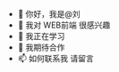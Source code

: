 - 👋 你好，我是@刘
- 👀 我对 WEB前端 很感兴趣
- 🌱 我正在学习
- 💞️ 我期待合作
- 📫 如何联系我 请留言
<!---
liuyibo0123/liuyibo0123 是一个 ✨ 特殊 ✨ 存储库，因为它的 `README.md`（此文件）出现在您的 GitHub 个人资料中。
您可以单击“预览”链接来查看您的更改。
--->
